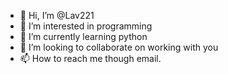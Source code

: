 - 👋 Hi, I’m @Lav221
- 👀 I’m interested in programming
- 🌱 I’m currently learning python
- 💞️ I’m looking to collaborate on working with you
- 📫 How to reach me though email.

<!---
Lav221/Lav221 is a ✨ special ✨ repository because its `README.md` (this file) appears on your GitHub profile.
You can click the Preview link to take a look at your changes.
--->
